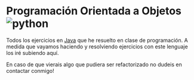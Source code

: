 # Programación Orientada a Objetos ![python][1]


Todos los ejercicios en [Java][2] que he resuelto en clase de programación.
A medida que vayamos haciendo y resolviendo ejercicios con este lenguaje los iré subiendo aquí.

En caso de que vierais algo que pudiera ser refactorizado no dudeis en contactar conmigo!


  [1]: http://www.oracle.com/ocom/groups/public/@ocom/documents/digitalasset/1527441.jpg
  [2]: http://java.com/es/
